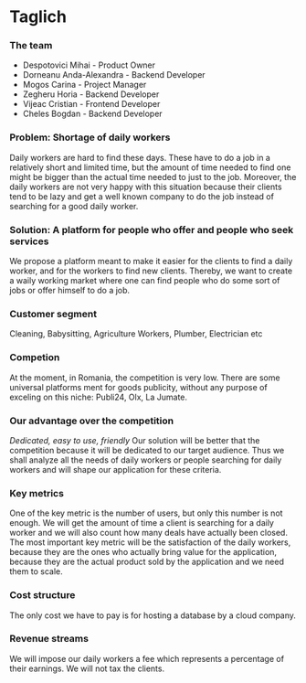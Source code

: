 # Taglich

### The team
- Despotovici Mihai - Product Owner
- Dorneanu Anda-Alexandra - Backend Developer
- Mogos Carina - Project Manager
- Zegheru Horia - Backend Developer
- Vijeac Cristian - Frontend Developer
- Cheles Bogdan - Backend Developer

### Problem: Shortage of daily workers
Daily workers are hard to find these days. These have to do a job in a relatively short and limited time, but the amount of time needed to find one might be bigger than the actual time needed to just to the job. Moreover, the daily workers are not very happy with this situation because their clients tend to be lazy and get a well known company to do the job instead of searching for a good daily worker.
### Solution: A platform for people who offer and people who seek services
We propose a platform meant to make it easier for the clients to find a daily worker, and for the workers to find new clients. Thereby, we want to create a waily working market where one can find people who do some sort of jobs or offer himself to do a job.

### Customer segment
Cleaning, Babysitting, Agriculture Workers, Plumber, Electrician etc
### Competion
At the moment, in Romania, the competition is very low. There are some universal platforms ment for goods publicity, without any purpose of exceling on this niche: Publi24,  Olx, La Jumate.
### Our advantage over the competition
_Dedicated, easy to use, friendly_
Our solution will be better that the competition because it will be dedicated to our target audience. Thus we shall analyze all the needs of daily workers or people searching for daily workers and will shape our application for these criteria.
### Key metrics
One of the key metric is the number of users, but only this number is not enough. We will get the amount of time a client is searching for a daily worker and we will also count how many deals have actually been closed. The most important key metric will be the satisfaction of the daily workers, because they are the ones who actually bring value for the application, because they are the actual product sold by the application and we need them to scale.

### Cost structure
The only cost we have to pay is for hosting a database by a cloud company.
### Revenue streams
We will impose our daily workers a fee which represents a percentage of their earnings. We will not tax the clients.

